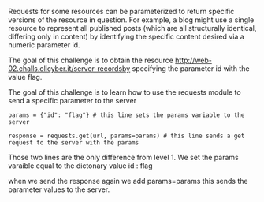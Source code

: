 Requests for some resources can be parameterized to return specific versions of the resource in question. For example, a blog might use a single resource to represent all published posts (which are all structurally identical, differing only in content) by identifying the specific content desired via a numeric parameter id.

The goal of this challenge is to obtain the resource http://web-02.challs.olicyber.it/server-recordsby specifying the parameter id with the value flag. 


The goal of this challenge is to learn how to use the requests module to send a specific parameter to the server


```
params = {"id": "flag"} # this line sets the params variable to the server

response = requests.get(url, params=params) # this line sends a get request to the server with the params
```

Those two lines are the only difference from level 1. We set the params varaible equal to the dictonary value id : flag 

when we send the response again we add params=params this sends the parameter values to the server.